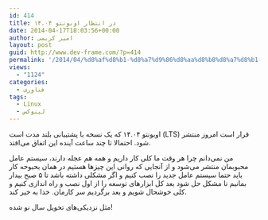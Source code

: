 ```yaml
---
id: 414
title: در انتظار اوبونتو ۱۴.۰۴
date: 2014-04-17T18:03:56+00:00
author: امیر کریمی
layout: post
guid: http://www.dev-frame.com/?p=414
permalink: '/2014/04/%d8%af%d8%b1-%d8%a7%d9%86%d8%aa%d8%b8%d8%a7%d8%b1-%d8%a7%d8%a8%d9%88%d9%86%d8%aa%d9%88-14-04/'
views:
  - "1124"
categories:
  - فناوری
tags:
  - Linux
  - لینوکس
---
```

اوبونتو ۱۴.۰۴ که یک نسخه با پشتیبانی بلند مدت است (LTS) قرار است امروز منتشر شود. احتمالا تا چند ساعت آینده این اتفاق می‌افتد.

من نمی‌دانم چرا هر وقت ما کلی کار داریم و همه هم عجله دارند، سیستم عامل محبوبمان منتشر می‌شود و از آنجایی که روانی این چیزها هستیم در همان بحبوحه کار باید حتما سیستم عامل جدید را نصب کنیم و اگر مشکلی داشته باشد تا ۵ صبح بیدار بمانیم تا مشکل حل شود بعد کل ابزارهای توسعه را از اول نصب و راه اندازی کنیم و کلی خوشحال شویم و بعد برگردیم سر کارمان. خدا به خیر کند.

مثل نزدیکی‌های تحویل سال نو شده!